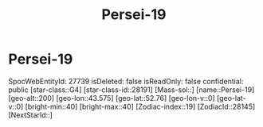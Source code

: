 ﻿---
title: "Persei-19"
location: [52.76,43.575,200]
type: Station
tags:
- astro/Star

---

# Persei-19

SpocWebEntityId: 27739
isDeleted: false
isReadOnly: false
confidential: public
[star-class::G4]
[star-class-id::28191]
[Mass-sol::]
[name::Persei-19]
[geo-alt::200]
[geo-lon::43.575]
[geo-lat::52.76]
[geo-lon-v::0]
[geo-lat-v::0]
[bright-min::40]
[bright-max::40]
[Zodiac-index::19]
[ZodiacId::28145]
[NextStarId::]


